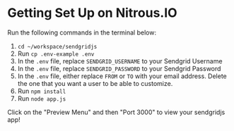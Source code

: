 # Getting Set Up on Nitrous.IO

Run the following commands in the terminal below:

1. `cd ~/workspace/sendgridjs`
2. Run `cp .env-example .env`
3. In the `.env` file, replace `SENDGRID_USERNAME` to your Sendgrid Username
4. In the `.env` file, replace `SENDGRID_PASSWORD` to your Sendgrid Password
5. In the `.env` file, either replace `FROM` or `TO` with your email address. Delete the one that you want a user to be able to customize.
6. Run `npm install`
6. Run `node app.js`

Click on the "Preview Menu" and then "Port 3000" to view your sendgridjs
app!
